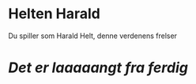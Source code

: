 # Helten Harald
Du spiller som Harald Helt, denne verdenens frelser

# *Det er laaaaangt fra ferdig*